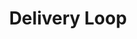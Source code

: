 ---
layout: loop
title: Delivery Loop
description: delivery loop displays delivery modules information.
sidebar: loop
lang: en
subnav: loop_delivery
uses_global_argument: true
returns_global_outputs: { countable : true, timestampable : true, versionable : false }
type: delivery
arguments :
    - {name: "id", description: "A module id.", example: "module=4"}
    - {name: "code", description: "A module code.", example: "code='Atos'"}
    - {name: "country", description: "A country id.", example: "country=2"}
    - {name: "address", description: "An address id.", example: "address=21"}
    - {name: "state", description: "A state id.", example: "state=12", from_version: "2.3"}
    - {name: "exclude", description: "A list of module IDs to exclude from the results", example: "exclude=\"12, 21\""}
    - {name: "exclude_code", description: "A list of module codes to exclude from the results", example: "exclude_code=\"Cheque,Atos\"", from_version: "2.4"}
    - {
        name: "order", description: "A single value in the list below", example: "order=\"id_reverse\"", default: "manual",
        expected_values: [
            {name: "alpha",             description: "alphabetical order on title"},
            {name: "alpha_reverse",     description: "reverse alphabetical order on title"},
            {name: "manual",            description: "same position as defined in back-office"},
            {name: "manual_reverse",    description: "reverse position as defined in back-office"},
            {name: "id",                description: "sort by id"},
            {name: "id_reverse",        description: "sort by id reverse"}
        ]
      }

outputs :
    - {name: "$ID", description: "the delivery module id"}
    - {name: "$CODE", description: "the module code"}
    - {name: "$TITLE", description: "the delivery module title"}
    - {name: "$CHAPO", description: "the delivery module short description"}
    - {name: "$DESCRIPTION", description: "the delivery module description"}
    - {name: "$POSTSCRIPTUM", description: "the delivery module postscriptum"}
    - {name: "$POSTAGE", description: "the delivery price with taxes, expressed in the current currency"}
    - {name: "$POSTAGE_TAX", description: "The delivery price tax amount, expressed in the current currency"}
    - {name: "$POSTAGE_UNTAXED", description: "the delivery price without taxes, expressed in the current currency"}
    - {name: "$POSTAGE_TAX_RULE_TITLE", description: "The tax rule title used to get delivery price tax"}
    - {name: "$DELIVERY_DATE", description: "the expected delivery date. This output could be empty."}
---